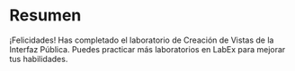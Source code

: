 # Resumen

¡Felicidades! Has completado el laboratorio de Creación de Vistas de la Interfaz Pública. Puedes practicar más laboratorios en LabEx para mejorar tus habilidades.
